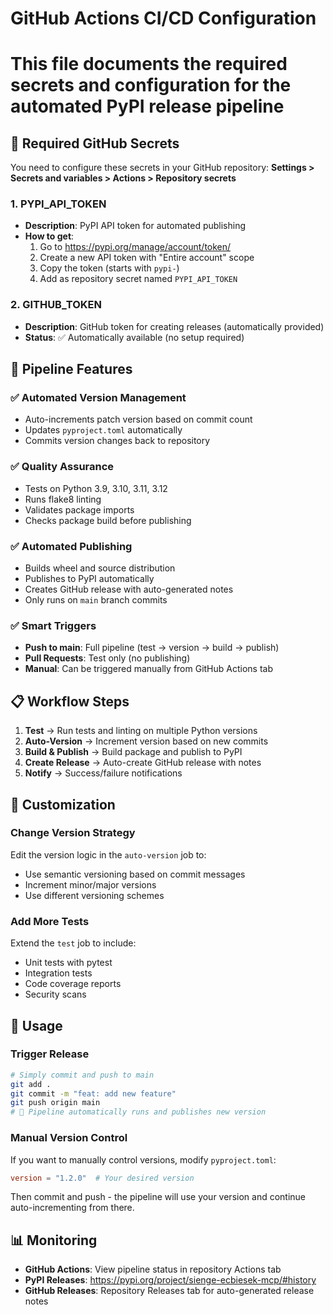 # GitHub Actions CI/CD Configuration
# This file documents the required secrets and configuration for the automated PyPI release pipeline

## 🔐 Required GitHub Secrets

You need to configure these secrets in your GitHub repository:
**Settings > Secrets and variables > Actions > Repository secrets**

### 1. PYPI_API_TOKEN
- **Description**: PyPI API token for automated publishing
- **How to get**: 
  1. Go to https://pypi.org/manage/account/token/
  2. Create a new API token with "Entire account" scope
  3. Copy the token (starts with `pypi-`)
  4. Add as repository secret named `PYPI_API_TOKEN`

### 2. GITHUB_TOKEN
- **Description**: GitHub token for creating releases (automatically provided)
- **Status**: ✅ Automatically available (no setup required)

## 🚀 Pipeline Features

### ✅ **Automated Version Management**
- Auto-increments patch version based on commit count
- Updates `pyproject.toml` automatically
- Commits version changes back to repository

### ✅ **Quality Assurance** 
- Tests on Python 3.9, 3.10, 3.11, 3.12
- Runs flake8 linting
- Validates package imports
- Checks package build before publishing

### ✅ **Automated Publishing**
- Builds wheel and source distribution
- Publishes to PyPI automatically
- Creates GitHub release with auto-generated notes
- Only runs on `main` branch commits

### ✅ **Smart Triggers**
- **Push to main**: Full pipeline (test → version → build → publish)
- **Pull Requests**: Test only (no publishing)
- **Manual**: Can be triggered manually from GitHub Actions tab

## 📋 Workflow Steps

1. **Test** → Run tests and linting on multiple Python versions
2. **Auto-Version** → Increment version based on new commits  
3. **Build & Publish** → Build package and publish to PyPI
4. **Create Release** → Auto-create GitHub release with notes
5. **Notify** → Success/failure notifications

## 🔧 Customization

### Change Version Strategy
Edit the version logic in the `auto-version` job to:
- Use semantic versioning based on commit messages
- Increment minor/major versions
- Use different versioning schemes

### Add More Tests
Extend the `test` job to include:
- Unit tests with pytest
- Integration tests
- Code coverage reports
- Security scans

## 🎯 Usage

### Trigger Release
```bash
# Simply commit and push to main
git add .
git commit -m "feat: add new feature"
git push origin main
# 🚀 Pipeline automatically runs and publishes new version
```

### Manual Version Control
If you want to manually control versions, modify `pyproject.toml`:
```toml
version = "1.2.0"  # Your desired version
```

Then commit and push - the pipeline will use your version and continue auto-incrementing from there.

## 📊 Monitoring

- **GitHub Actions**: View pipeline status in repository Actions tab
- **PyPI Releases**: https://pypi.org/project/sienge-ecbiesek-mcp/#history
- **GitHub Releases**: Repository Releases tab for auto-generated release notes